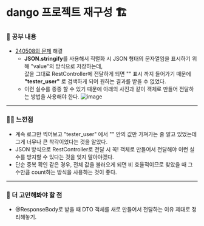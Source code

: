 # dango 프로젝트 재구성 🏗️

### 🚸 공부 내용

* [240508의 문제](https://github.com/cha2code/daily_study/blob/main/record/dango/240508.md) 해결
  * **JSON.stringify**를 사용해서 직렬화 시 JSON 형태의 문자열임을 표시하기 위해 "value"의 방식으로 저장하는데,  
    값을 그대로 RestController에 전달하게 되면 "" 표시 까지 들어가기 때문에 **"tester_user"** 로 검색하게 되어 원하는 결과를 받을 수 없었다.
  * 이런 실수를 종종 할 수 있기 때문에 아래의 사진과 같이 객체로 만들어 전달하는 방법을 사용해야 한다.
    ![image](https://github.com/cha2code/daily_study/assets/141387662/a5ab1f88-097e-4dbd-aab8-5bc15b5c6b15)

---
  
### 🧑‍💻 느낀점

* 계속 로그만 찍어보고 "tester_user" 에서 "" 안의 값만 가져가는 줄 알고 있었는데 그게 너무나 큰 착각이었다는 것을 알았다.
* JSON 방식으로 RestController로 전달 시 꼭! 객체로 만들어서 전달해야 이런 실수를 방지할 수 있다는 것을 잊지 말아야겠다.
* 단순 중복 확인 같은 경우, 전체 값을 불러오게 되면 비 효율적이므로 찾았을 때 그 수만큼 count하는 방식을 사용하는 것이 좋다.

---

### 🚧 더 고민해봐야 할 점

* @ResponseBody로 받을 때 DTO 객체를 새로 만들어서 전달하는 이유 제대로 정리해놓기.
